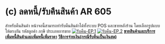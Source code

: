 # (c)    ลดหนี้/รับคืนสินค้า AR  605

สำหรับคืนสินค้า หน้าจอนี้สามารถทำรับคืนสินค้าได้ทั้งระบบ POS และขายหลังร้าน
โดยเลือกรูปแบบให้ตรงกัน รหัสลูกค้า ภาษี ประเภทการขาย
[![รับคืน-EP.1](http://www.smlaccount.com/manual/wp-content/uploads/2017/10/รับคืน-EP.1.jpg)](http://www.smlaccount.com/manual/wp-content/uploads/2017/10/รับคืน-EP.1.jpg)
[![รับคืน-EP.2](http://www.smlaccount.com/manual/wp-content/uploads/2017/10/รับคืน-EP.2.jpg)](http://www.smlaccount.com/manual/wp-content/uploads/2017/10/รับคืน-EP.2.jpg)
[**ขายสินค้าและบริการ**](http://www.smlaccount.com/manual/?page_id=593)
[**เพิ่มหนี้สินค้าและเพิ่มหนี้เพิ่มราคา**](http://www.smlaccount.com/manual/?page_id=601)
[**วิธีการจ่ายเงิน(กรณีรับคืนเป็นเงินสด)**](http://www.smlaccount.com/manual/?page_id=369)  

